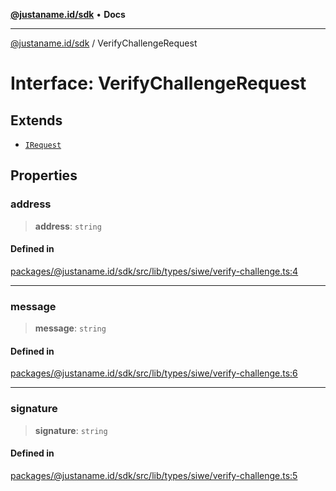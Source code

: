 [**@justaname.id/sdk**](../README.md) • **Docs**

***

[@justaname.id/sdk](../globals.md) / VerifyChallengeRequest

# Interface: VerifyChallengeRequest

## Extends

- [`IRequest`](IRequest.md)

## Properties

### address

> **address**: `string`

#### Defined in

[packages/@justaname.id/sdk/src/lib/types/siwe/verify-challenge.ts:4](https://github.com/JustaName-id/JustaName-sdk/blob/626b4b68604f3125538c424811e641247a5bd58d/packages/@justaname.id/sdk/src/lib/types/siwe/verify-challenge.ts#L4)

***

### message

> **message**: `string`

#### Defined in

[packages/@justaname.id/sdk/src/lib/types/siwe/verify-challenge.ts:6](https://github.com/JustaName-id/JustaName-sdk/blob/626b4b68604f3125538c424811e641247a5bd58d/packages/@justaname.id/sdk/src/lib/types/siwe/verify-challenge.ts#L6)

***

### signature

> **signature**: `string`

#### Defined in

[packages/@justaname.id/sdk/src/lib/types/siwe/verify-challenge.ts:5](https://github.com/JustaName-id/JustaName-sdk/blob/626b4b68604f3125538c424811e641247a5bd58d/packages/@justaname.id/sdk/src/lib/types/siwe/verify-challenge.ts#L5)

